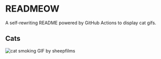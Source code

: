 # READMEOW

A self-rewriting README powered by GitHub Actions to display cat gifs.

## Cats

![cat smoking GIF by sheepfilms](https://media1.giphy.com/media/l0ExdMHUDKteztyfe/200.gif?cid=9acd02daxrxzvazk8yfiibz6ntg21ww0k91v7ay80uzyypxf&ep=v1_gifs_search&rid=200.gif&ct=g)
